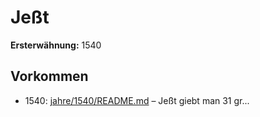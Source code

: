 # Jeßt

**Ersterwähnung:** 1540

## Vorkommen
- 1540: [jahre/1540/README.md](../jahre/1540/README.md) – Jeßt
giebt man 31 gr...
